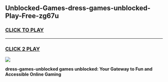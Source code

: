 
## Unblocked-Games-dress-games-unblocked-Play-Free-zg67u
<h3>
<a href="https://premium76.site?title=dress-games-unblocked&ref=22A">CLICK TO PLAY</a></h3>
<hr>

<h3>
<a href="https://premium76.site?title=dress-games-unblocked&ref=22A">CLICK 2 PLAY</a>
  
</h3>

<a href="https://premium76.site?title=dress-games-unblocked&ref=22A"><img src="https://clearcache.store/games.png"></a>


**dress-games-unblocked games unblocked: Your Gateway to Fun and Accessible Online Gaming**
